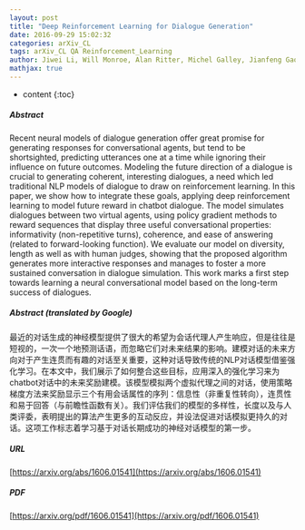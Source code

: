 ```yaml
---
layout: post
title: "Deep Reinforcement Learning for Dialogue Generation"
date: 2016-09-29 15:02:32
categories: arXiv_CL
tags: arXiv_CL QA Reinforcement_Learning
author: Jiwei Li, Will Monroe, Alan Ritter, Michel Galley, Jianfeng Gao, Dan Jurafsky
mathjax: true
---
```


* content
{:toc}

##### Abstract
Recent neural models of dialogue generation offer great promise for generating responses for conversational agents, but tend to be shortsighted, predicting utterances one at a time while ignoring their influence on future outcomes. Modeling the future direction of a dialogue is crucial to generating coherent, interesting dialogues, a need which led traditional NLP models of dialogue to draw on reinforcement learning. In this paper, we show how to integrate these goals, applying deep reinforcement learning to model future reward in chatbot dialogue. The model simulates dialogues between two virtual agents, using policy gradient methods to reward sequences that display three useful conversational properties: informativity (non-repetitive turns), coherence, and ease of answering (related to forward-looking function). We evaluate our model on diversity, length as well as with human judges, showing that the proposed algorithm generates more interactive responses and manages to foster a more sustained conversation in dialogue simulation. This work marks a first step towards learning a neural conversational model based on the long-term success of dialogues.

##### Abstract (translated by Google)
最近的对话生成的神经模型提供了很大的希望为会话代理人产生响应，但是往往是短视的，一次一个地预测话语，而忽略它们对未来结果的影响。建模对话的未来方向对于产生连贯而有趣的对话至关重要，这种对话导致传统的NLP对话模型借鉴强化学习。在本文中，我们展示了如何整合这些目标，应用深入的强化学习来为chatbot对话中的未来奖励建模。该模型模拟两个虚拟代理之间的对话，使用策略梯度方法来奖励显示三个有用会话属性的序列：信息性（非重复性转向），连贯性和易于回答（与前瞻性函数有关）。我们评估我们的模型的多样性，长度以及与人类评委，表明提出的算法产生更多的互动反应，并设法促进对话模拟更持久的对话。这项工作标志着学习基于对话长期成功的神经对话模型的第一步。

##### URL
[https://arxiv.org/abs/1606.01541](https://arxiv.org/abs/1606.01541)

##### PDF
[https://arxiv.org/pdf/1606.01541](https://arxiv.org/pdf/1606.01541)

